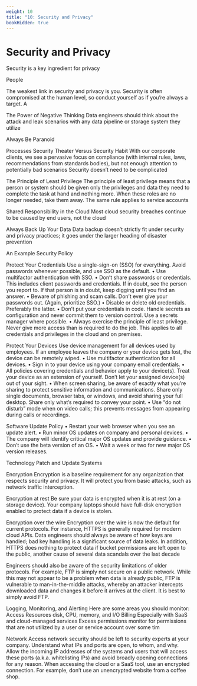 ```yaml
---
weight: 10
title: "10: Security and Privacy"
bookHidden: true
---
```


# Security and Privacy

Security is a key ingredient for privacy

People

The weakest link in security and privacy is you. Security is often compromised at the
human level, so conduct yourself as if you’re always a target. A

The Power of Negative Thinking
Data engineers should think about the attack and leak scenarios with any data pipeline
or storage system they utilize

Always Be Paranoid

Processes
Security Theater Versus Security Habit
With our corporate clients, we see a pervasive focus on compliance (with internal
rules, laws, recommendations from standards bodies), but not enough attention to
potentially bad scenarios
Security doesn’t need to be complicated

The Principle of Least Privilege
The principle of least privilege means that a person or system should be given only the
privileges and data they need to complete the task at hand and nothing more.
When these roles are no longer needed, take them away. The same
rule applies to service accounts

Shared Responsibility in the Cloud
Most cloud security breaches continue to be caused by
end users, not the cloud

Always Back Up Your Data
Data backup doesn’t strictly fit under security and privacy practices; it goes under the
larger heading of disaster prevention


An Example Security Policy

Protect Your Credentials
Use a single-sign-on (SSO) for everything. Avoid passwords whenever possible,
and use SSO as the default.
• Use multifactor authentication with SSO.
• Don’t share passwords or credentials. This includes client passwords and credentials.
If in doubt, see the person you report to. If that person is in doubt, keep
digging until you find an answer.
• Beware of phishing and scam calls. Don’t ever give your passwords out. (Again,
prioritize SSO.)
• Disable or delete old credentials. Preferably the latter.
• Don’t put your credentials in code. Handle secrets as configuration and never
commit them to version control. Use a secrets manager where possible.
• Always exercise the principle of least privilege. Never give more access than is
required to do the job. This applies to all credentials and privileges in the cloud
and on premises.


Protect Your Devices
Use device management for all devices used by employees. If an employee leaves
the company or your device gets lost, the device can be remotely wiped.
• Use multifactor authentication for all devices.
• Sign in to your device using your company email credentials.
• All policies covering credentials and behavior apply to your device(s).
Treat your device as an extension of yourself. Don’t let your assigned device(s)
out of your sight.
• When screen sharing, be aware of exactly what you’re sharing to protect sensitive
information and communications. Share only single documents, browser tabs,
or windows, and avoid sharing your full desktop. Share only what’s required to
convey your point.
• Use “do not disturb” mode when on video calls; this prevents messages from
appearing during calls or recordings.

Software Update Policy
• Restart your web browser when you see an update alert.
• Run minor OS updates on company and personal devices.
• The company will identify critical major OS updates and provide guidance.
• Don’t use the beta version of an OS.
• Wait a week or two for new major OS version releases.



Technology
Patch and Update Systems

Encryption
Encryption is a baseline
requirement for any organization that respects security and privacy. It will protect
you from basic attacks, such as network traffic interception.

Encryption at rest
Be sure your data is encrypted when it is at rest (on a storage device). Your company
laptops should have full-disk encryption enabled to protect data if a device is stolen.


Encryption over the wire
Encryption over the wire is now the default for current protocols. For instance,
HTTPS is generally required for modern cloud APIs. Data engineers should always
be aware of how keys are handled; bad key handling is a significant source of data
leaks. In addition, HTTPS does nothing to protect data if bucket permissions are left
open to the public, another cause of several data scandals over the last decade

Engineers should also be aware of the security limitations of older protocols. For
example, FTP is simply not secure on a public network. While this may not appear
to be a problem when data is already public, FTP is vulnerable to man-in-the-middle
attacks, whereby an attacker intercepts downloaded data and changes it before it
arrives at the client. It is best to simply avoid FTP.


Logging, Monitoring, and Alerting
Here are some areas you should monitor:
Access
Resources disk, CPU, memory, and I/O
Billing Especially with SaaS and cloud-managed services
Excess permissions monitor for permissions that are
not utilized by a user or service account over some tim
 

Network Access
network security should be left to security experts at your company.
Understand
what IPs and ports are open, to whom, and why. Allow the incoming IP addresses of
the systems and users that will access these ports (a.k.a. whitelisting IPs) and avoid
broadly opening connections for any reason. When accessing the cloud or a SaaS
tool, use an encrypted connection. For example, don’t use an unencrypted website
from a coffee shop.